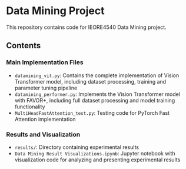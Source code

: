 # Data Mining Project

This repository contains code for IEORE4540 Data Mining project.

## Contents

### Main Implementation Files
- `datamining_vit.py`: Contains the complete implementation of Vision Transformer model, including dataset processing, training and parameter tuning pipeline
- `datamining_performer.py`: Implements the Vision Transformer model with FAVOR+, including full dataset processing and model training functionality
- `MultiHeadFastAttention_test.py`: Testing code for PyTorch Fast Attention implementation

### Results and Visualization
- `results/`: Directory containing experimental results
- `Data Mining Result Visualizations.ipynb`: Jupyter notebook with visualization code for analyzing and presenting experimental results

